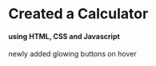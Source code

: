 <h1>Created a Calculator</h1>
<h4>using HTML, CSS and Javascript</h4>

newly added glowing buttons on hover
